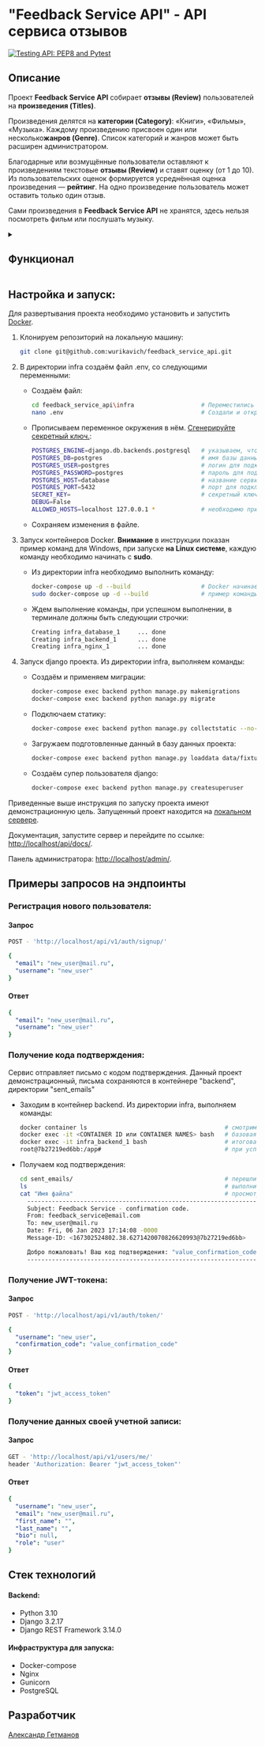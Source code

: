 # "Feedback Service API" - API сервиса отзывов
[![Testing API: PEP8 and Pytest](https://github.com/wurikavich/feedback_service_api/actions/workflows/test.yml/badge.svg?branch=main)](https://github.com/wurikavich/feedback_service_api/actions/workflows/test.yml)

## Описание
Проект **Feedback Service API** собирает **отзывы (Review)** пользователей на
**произведения (Titles)**.

Произведения делятся на **категории (Category)**: «Книги», «Фильмы», «Музыка».
Каждому произведению присвоен один или несколько**жанров (Genre)**.
Список категорий и жанров может быть расширен администратором.

Благодарные или возмущённые пользователи оставляют к произведениям текстовые
**отзывы (Review)** и ставят оценку (от 1 до 10). Из пользовательских оценок
формируется усреднённая оценка произведения — **рейтинг**. На одно произведение
пользователь может оставить только один отзыв.

Сами произведения в **Feedback Service API** не хранятся, здесь нельзя
посмотреть фильм или послушать музыку.

<details>
<summary><h2>Функционал</h2></summary>

### Пользователи:
- Каждый пользователь имеет свою роль:
    - Анонимный пользователь
    - Аутентифицированный пользователь `(user)`
    - Модератор `(moderator) `
    - Администратор `(admin)`
- Получение данных своей учетной записи
- Получение данных пользователя
- Получение списка всех пользователей
- Регистрация нового пользователя
- Изменение данных своей учетной записи
- Изменение данных пользователя
- Получение токена авторизации
- Удаление пользователя

### Произведения:
- Получение информации о произведении
- Получить список всех публикаций
- Добавление произведения
- Частичное обновление информации о произведении
- Удаление произведения

### Категории:
- Получение списка всех категорий
- Добавление новой категории
- Удаление категории

### Жанры:
- Получение списка всех категорий
- Добавление жанра
- Удаление жанра

### Отзывы:
- Получение отзыва
- Получение списка всех отзывов к произведению
- Добавление нового отзыва
- Частичное обновление отзыва
- Удаление отзыва

### Комментарии:
- Получение комментария к отзыву
- Получение списка всех комментариев к отзыву
- Добавление комментария к отзыву
- Частичное обновление комментария к отзыву
- Удаление комментария к отзыву

</details>

## Настройка и запуск:
Для развертывания проекта необходимо установить и запустить [Docker](https://www.docker.com/products/docker-desktop/).

1. Клонируем репозиторий на локальную машину:
   ```bash
   git clone git@github.com:wurikavich/feedback_service_api.git
   ```

2. В директории infra создаём файл .env, со следующими переменными:
    - Создаём файл:
       ```bash
       cd feedback_service_api\infra                   # Переместились в директорию infra
       nano .env                                       # Создали и открыли файл .env
       ```
    - Прописываем переменное окружения в нём. [Сгенерируйте секретный ключ.](https://djecrety.ir/):
       ```bash
       POSTGRES_ENGINE=django.db.backends.postgresql   # указываем, что работаем с postgresql
       POSTGRES_DB=postgres                            # имя базы данных (можете изменить)
       POSTGRES_USER=postgres                          # логин для подключения к базе данных (можете изменить)
       POSTGRES_PASSWORD=postgres                      # пароль для подключения к БД (можете изменить)
       POSTGRES_HOST=database                          # название сервиса-контейнера
       POSTGRES_PORT=5432                              # порт для подключения к БД
       SECRET_KEY=                                     # секретный ключ Django (вставьте сгенерированный ключ)
       DEBUG=False
       ALLOWED_HOSTS=localhost 127.0.0.1 *             # необходимо при развертывании локально
       ```
    - Сохраняем изменения в файле.

3. Запуск контейнеров Docker. **Внимание** в инструкции показан пример команд
   для Windows, при запуске **на Linux системе**, каждую команду необходимо
   начинать с **sudo**.
    - Из директории infra необходимо выполнить команду:
       ```bash
       docker-compose up -d --build                    # Docker начинает разворачивать контейнеры  
       sudo docker-compose up -d --build               # пример команды для Linux систем
       ```
    - Ждем выполнение команды, при успешном выполнении, в терминале должны быть следующии строчки:
       ```bash
       Creating infra_database_1     ... done
       Creating infra_backend_1      ... done
       Creating infra_nginx_1        ... done
       ```

4. Запуск django проекта. Из директории infra, выполняем команды:
    - Создаём и применяем миграции:
       ```bash
       docker-compose exec backend python manage.py makemigrations
       docker-compose exec backend python manage.py migrate
       ```
    - Подключаем статику:
       ```bash
       docker-compose exec backend python manage.py collectstatic --no-input
       ```
    - Загружаем подготовленные данный в базу данных проекта:
       ```bash
       docker-compose exec backend python manage.py loaddata data/fixtures.json
       ```     
    - Создаём супер пользователя django:
       ```bash
       docker-compose exec backend python manage.py createsuperuser
       ```

Приведенные выше инструкция по запуску проекта имеют демонстрационную цель.
Запущенный проект находится на [локальном сервере](http://localhost/).

Документация, запустите сервер и перейдите по ссылке: [http://localhost/api/docs/](http://localhost/api/docs/).

Панель администратора: [http://localhost/admin/](http://localhost/admin/).

## Примеры запросов на эндпоинты
### Регистрация нового пользователя:
#### Запрос
```bash
POST - 'http://localhost/api/v1/auth/signup/'
```
```yaml
{
  "email": "new_user@mail.ru",
  "username": "new_user"
}
```

#### Ответ
```yaml
{
  "email": "new_user@mail.ru",
  "username": "new_user"
}
```

### Получение кода подтверждения:
Сервис отправляет письмо с кодом подтверждения. Данный проект демонстрационный,
письма сохраняются в контейнере "backend", директории "sent_emails"

- Заходим в контейнер backend. Из директории infra, выполняем команды:
   ```bash
   docker container ls                                       # смотрим запущенные контейнеры, нужен "infra_backend_1"
   docker exec -it <CONTAINER ID или CONTAINER NAMES> bash   # базовая команда для входа в контейнер
   docker exec -it infra_backend_1 bash                      # итоговая команда, CONTAINER NAMES может изменятся
   root@7b27219ed6bb:/app#                                   # при успешном входе, видим такую строку
   ```
- Получаем код подтверждения:
   ```bash
   cd sent_emails/                                           # перешли в папку sent_emails
   ls                                                        # выполнив команду для просмотра файлов, увидим - (набор_цифр).log
   cat "Имя файла"                                           # просмотреть содержимое файла - "Имя файла"
     -----------------------------------------------------------------------
     Subject: Feedback Service - confirmation code.
     From: feedback_service@email.com
     To: new_user@mail.ru
     Date: Fri, 06 Jan 2023 17:14:08 -0000
     Message-ID: <167302524802.38.6271420070826620993@7b27219ed6bb>

     Добро пожаловать! Ваш код подтверждения: "value_confirmation_code".
     -----------------------------------------------------------------------
   ```

### Получение JWT-токена:
#### Запрос
```bash
POST - 'http://localhost/api/v1/auth/token/'
```
```yaml
{
  "username": "new_user",
  "confirmation_code": "value_confirmation_code"
}
```

#### Ответ
```yaml
{
  "token": "jwt_access_token"
}
```

### Получение данных своей учетной записи:
#### Запрос
```bash
GET - 'http://localhost/api/v1/users/me/'
header 'Authorization: Bearer "jwt_access_token"'
```

#### Ответ
```yaml
{
  "username": "new_user",
  "email": "new_user@mail.ru",
  "first_name": "",
  "last_name": "",
  "bio": null,
  "role": "user"
}
```

## Стек технологий
#### Backend:
- Python 3.10
- Django 3.2.17
- Django REST Framework 3.14.0

#### Инфраструктура для запуска:
- Docker-compose
- Nginx
- Gunicorn
- PostgreSQL

## Разработчик
[Александр Гетманов](https://github.com/wurikavich)